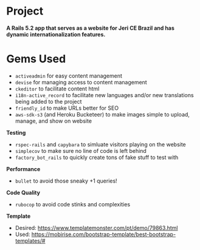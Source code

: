 # Project
**A Rails 5.2 app that serves as a website for Jeri CE Brazil and has dynamic internationalization features.**

# Gems Used
* `activeadmin` for easy content management
* `devise` for managing access to content management
* `ckeditor` to facilitate content html
* `i18n-active_record` to facilitate new languages and/or new translations being added to the project
* `friendly_id` to make URLs better for SEO
* `aws-sdk-s3` (and Heroku Bucketeer) to make images simple to upload, manage, and show on website

**Testing**
* `rspec-rails` and `capybara` to simluate visitors playing on the website
* `simplecov` to make sure no line of code is left behind
* `factory_bot_rails` to quickly create tons of fake stuff to test with

**Performance**
* `bullet` to avoid those sneaky +1 queries!

**Code Quality**
* `rubocop` to avoid code stinks and complexities



**Template**
* Desired: https://www.templatemonster.com/pt/demo/79863.html
* Used: https://mobirise.com/bootstrap-template/best-bootstrap-templates/#
